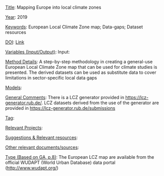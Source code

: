 <ins>Title</ins>: Mapping Europe into local climate zones

<ins>Year</ins>: 2019

<ins>Keywords</ins>: European Local Climate Zone map; Data-gaps; Dataset resources

<ins>DOI</ins>: [Link](https://doi.org/10.1371/journal.pone.0214474)

<ins>Variables (Input/Output)</ins>: Input: 

<ins>Method Details</ins>: A step-by-step methodology in creating a general-use European Local Climate Zone map that can be used for climate studies is presented. The derived datasets can be used as substitute data to cover limitations in sector-specific local data gaps

<ins>Models</ins>:

<ins>General Comments</ins>: There is a LCZ generator provided in https://lcz-generator.rub.de/. LCZ datasets derived from the use of the generator are provided in https://lcz-generator.rub.de/submissions 

<ins>Tag</ins>: 

<ins>Relevant Projects</ins>: 

<ins>Suggestions \& Relevant resources</ins>: 

<ins>Other relevant documents/sources</ins>: 

<ins>Type (Based on GA, p.8)</ins>: The European LCZ map are available from the official WUDAPT (World Urban Database) data portal (http://www.wudapt.org/)